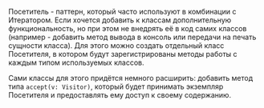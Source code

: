 Посетитель - паттерн, который часто используют в комбинации с Итератором. Если хочется добавить к классам дополнительную функциональность, но при этом не  внедрять её в код самих классов (например - добавить метод вывода в консоль или передачи на печать сущности класса). Для этого можно создать отдельный класс Посетителя, в котором будут зарегистрированы методы работы с каждым типом используемых классов.

Сами классы для этого придётся немного расширить: добавить метод типа `accept(v: Visitor)`, который будет принимать экземпляр Посетителя и предоставлять ему доступ к своему содержанию.